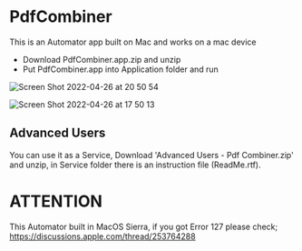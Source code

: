 # PdfCombiner
This is an Automator app built on Mac and works on a mac device

- Download PdfCombiner.app.zip and unzip
- Put PdfCombiner.app into Application folder and run

![Screen Shot 2022-04-26 at 20 50 54](https://user-images.githubusercontent.com/37111998/165361800-52da7c69-b03e-43cb-9d75-9c91175188a3.png)


![Screen Shot 2022-04-26 at 17 50 13](https://user-images.githubusercontent.com/37111998/165328226-f37bf66b-6c19-4a2e-90b7-242e961ac034.png)

## Advanced Users
You can use it as a Service, Download 'Advanced Users - Pdf Combiner.zip' and unzip, in Service folder there is an instruction file (ReadMe.rtf).

# ATTENTION
This Automator built in MacOS Sierra, if you got Error 127 please check;
https://discussions.apple.com/thread/253764288

